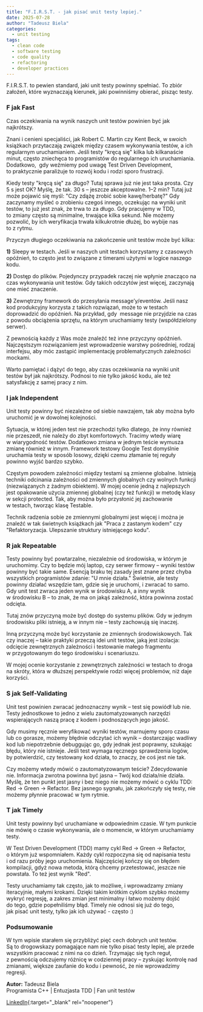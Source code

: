 ```yaml
---
title: "F.I.R.S.T. - jak pisać unit testy lepiej."
date: 2025-07-28
author: "Tadeusz Biela"
categories:
  - unit testing
tags:
  - clean code
  - software testing
  - code quality
  - refactoring
  - developer practices
---
```


F.I.R.S.T. to&nbsp;pewien standard, jaki unit testy powinny spełniać. To&nbsp;zbiór założeń, które wyznaczają kierunek, jaki powinniśmy obierać, pisząc testy.


### F jak Fast

Czas oczekiwania na wynik naszych unit testów powinien być jak najkrótszy.

Znani i&nbsp;cenieni specjaliści, jak Robert C. Martin czy Kent Beck, w&nbsp;swoich książkach przytaczają związek między czasem wykonywania testów, a&nbsp;ich regularnym uruchamianiem.
Jeśli testy "kręcą się" kilka lub kilkanaście minut, często zniechęca to&nbsp;programistów do&nbsp;regularnego ich uruchamiania. Dodatkowo, &nbsp;gdy weźmiemy pod uwagę Test Driven Development, to&nbsp;praktycznie paraliżuje to&nbsp;rozwój kodu i&nbsp;rodzi sporo frustracji.

Kiedy testy "kręcą się" za długo? Tutaj sprawa już nie jest taka prosta. Czy 5 s jest OK? Myślę, że&nbsp;tak. 30&nbsp;s – jeszcze akceptowalne. 1–2 min? Tutaj już może pojawić się myśl: "Czy zdążę zrobić sobie kawę/herbatę?"
Gdy zaczynamy myśleć o&nbsp;zrobieniu czegoś innego, oczekując na wyniki unit testów, to&nbsp;już jest znak, że&nbsp;trwa to za długo. Gdy pracujemy w&nbsp;TDD, to&nbsp;zmiany często są&nbsp;minimalne, trwające kilka sekund. Nie możemy pozwolić, by&nbsp;ich weryfikacja trwała kilkukrotnie dłużej, bo&nbsp;wybije nas to&nbsp;z&nbsp;rytmu.

Przyczyn długiego oczekiwania na zakończenie unit testów może być kilka:

**1)** Sleepy w&nbsp;testach.
   Jeśli w&nbsp;naszych unit testach korzystamy z&nbsp;czasowych opóźnień, to&nbsp;często jest to&nbsp;związane z&nbsp;timerami użytymi w&nbsp;logice naszego kodu.

**2)** Dostęp do&nbsp;plików.
   Pojedynczy przypadek raczej nie wpłynie znacząco na czas wykonywania unit testów. Gdy takich odczytów jest więcej, zaczynają one mieć znaczenie.

**3)** Zewnętrzny framework do&nbsp;przesyłania message’y/eventów.
   Jeśli nasz kod produkcyjny korzysta z&nbsp;takich rozwiązań, może to&nbsp;w&nbsp;testach doprowadzić do&nbsp;opóźnień. Na&nbsp;przykład, gdy&nbsp; message nie przyjdzie na czas z&nbsp;powodu obciążenia sprzętu, na&nbsp;którym uruchamiamy testy (współdzielony serwer).

Z pewnością każdy z&nbsp;Was może znaleźć też inne przyczyny opóźnień. Najczęstszym rozwiązaniem jest wprowadzenie warstwy pośredniej, rodzaj interfejsu, aby&nbsp;móc zastąpić implementację problematycznych zależności mockami.

Warto pamiętać i&nbsp;dążyć do&nbsp;tego, aby&nbsp;czas oczekiwania na wyniki unit testów był jak najkrótszy. Podnosi to&nbsp;nie tylko jakość kodu, ale&nbsp;też satysfakcję z&nbsp;samej pracy z&nbsp;nim.


### I jak Independent

Unit testy powinny być niezależne od siebie nawzajem, tak&nbsp;aby można było uruchomić je w&nbsp;dowolnej kolejności.

Sytuacja, w&nbsp;której jeden test nie przechodzi tylko dlatego, że&nbsp;inny również nie przeszedł, nie&nbsp;należy do&nbsp;zbyt komfortowych. Tracimy wtedy wiarę w&nbsp;wiarygodność testów. Dodatkowo zmiana w&nbsp;jednym teście wymusza zmianę również w&nbsp;innym.
Framework testowy Google Test domyślnie uruchamia testy w&nbsp;sposób losowy, dzięki czemu złamanie tej reguły powinno wyjść bardzo szybko.

Częstym powodem zależności między testami są&nbsp;zmienne globalne. Istnieją techniki odcinania zależności od&nbsp;zmiennych globalnych czy wolnych funkcji (niezwiązanych z&nbsp;żadnym obiektem).
W&nbsp;mojej ocenie jedną z&nbsp;najlepszych jest opakowanie użycia zmiennej globalnej (czy też funkcji) w&nbsp;metodę klasy w&nbsp;sekcji protected. Tak, aby&nbsp;można było przysłonić jej zachowanie w&nbsp;testach, tworząc klasę Testable.

Technik radzenia sobie ze zmiennymi globalnymi jest więcej i&nbsp;można je znaleźć w&nbsp;tak świetnych książkach jak "Praca z&nbsp;zastanym kodem" czy "Refaktoryzacja. Ulepszanie struktury istniejącego kodu".


### R jak Repeatable

Testy powinny być powtarzalne, niezależnie od środowiska, w&nbsp;którym je uruchomimy. Czy to&nbsp;będzie mój laptop, czy&nbsp;serwer firmowy – wyniki testów powinny być takie same.
Esencją braku tej zasady jest znane przez chyba wszystkich programistów zdanie: "U mnie działa."
Świetnie, ale testy powinny działać wszędzie tam, gdzie się je uruchomi, i&nbsp;zwracać to&nbsp;samo.
Gdy unit test zwraca jeden wynik w&nbsp;środowisku&nbsp;A, a&nbsp;inny wynik w&nbsp;środowisku&nbsp;B – to&nbsp;znak, że&nbsp;ma&nbsp;on jakąś zależność, która powinna zostać odcięta.

Tutaj znów przyczyną może być dostęp do&nbsp;systemu plików. Gdy w&nbsp;jednym środowisku pliki istnieją, a&nbsp;w&nbsp;innym nie – testy zachowują się inaczej.

Inną przyczyną może być korzystanie ze zmiennych środowiskowych.
Tak czy inaczej – takie praktyki przeczą idei unit testów, jaką jest izolacja: odcięcie zewnętrznych zależności i&nbsp;testowanie małego fragmentu w&nbsp;przygotowanym do&nbsp;tego środowisku i&nbsp;scenariuszu.

W&nbsp;mojej ocenie korzystanie z&nbsp;zewnętrznych zależności w&nbsp;testach to&nbsp;droga na skróty, która w&nbsp;dłuższej perspektywie rodzi więcej problemów, niż&nbsp;daje korzyści.


### S jak Self-Validating

Unit test powinien zwracać jednoznaczny wynik – test się powiódł lub nie.
Testy jednostkowe to&nbsp;jedno z&nbsp;wielu zautomatyzowanych narzędzi wspierających naszą pracę z&nbsp;kodem i&nbsp;podnoszących jego jakość.

Gdy musimy ręcznie weryfikować wyniki testów, marnujemy sporo czasu lub co gorasze, możemy błędnie odczytać ich wynik – dostarczając wadliwy kod lub niepotrzebnie debuggując go, gdy&nbsp;jednak jest poprawny, szukając błędu, który nie istnieje.
Jeśli test wymaga ręcznego sprawdzenia logów, by&nbsp;potwierdzić, czy&nbsp;testowany kod działa, to&nbsp;znaczy, że&nbsp;coś jest nie tak.

Czy możemy wtedy mówić o&nbsp;zautomatyzowanym teście? Zdecydowanie nie.
Informacja zwrotna powinna być jasna – Twój kod działa/nie działa.
Myślę, że ten punkt jest jasny i&nbsp;bez niego nie możemy mówić o&nbsp;cyklu TDD: Red → Green → Refactor. Bez jasnego sygnału, jak zakończyły się testy, nie możemy płynnie pracować w&nbsp;tym rytmie.


### T jak Timely

Unit testy powinny być uruchamiane w&nbsp;odpowiednim czasie. W&nbsp;tym punkcie nie mówię o&nbsp;czasie wykonywania, ale&nbsp;o&nbsp;momencie, w&nbsp;którym uruchamiamy testy.

W Test Driven Development (TDD) mamy cykl Red&nbsp;→&nbsp;Green&nbsp;→&nbsp;Refactor, o&nbsp;którym już wspomniałem. Każdy cykl rozpoczyna się od napisania testu i&nbsp;od razu próby jego uruchomienia. Najczęściej kończy się on błędem kompilacji, gdyż nowa metoda, którą chcemy przetestować, jeszcze nie powstała. To&nbsp;też jest wynik "Red".

Testy uruchamiamy tak często, jak to&nbsp;możliwe, i&nbsp;wprowadzamy zmiany iteracyjnie, małymi krokami. Dzięki takim krótkim cyklom szybko możemy wykryć regresję, a&nbsp;zakres zmian jest minimalny i&nbsp;łatwo możemy dojść do&nbsp;tego, gdzie popełniliśmy błąd.
Timely nie odnosi się już do&nbsp;tego, jak&nbsp;pisać unit testy, tylko jak ich używać - często :)


### Podsumowanie

W&nbsp;tym wpisie starałem się przybliżyć pięć cech dobrych unit testów. Są&nbsp;to&nbsp;drogowskazy pomagające nam nie tylko pisać testy lepiej, ale przede wszystkim pracować z&nbsp;nimi na co dzień.
Trzymając się tych reguł, z&nbsp;pewnością odczujemy różnicę w&nbsp;codziennej pracy – zyskując kontrolę nad zmianami, większe zaufanie do&nbsp;kodu i&nbsp;pewność, że&nbsp;nie wprowadzimy regresji.

**Autor:** Tadeusz Biela  
Programista C++ | Entuzjasta TDD | Fan unit testów

[LinkedIn](https://www.linkedin.com/in/tadeuszbiela/){:target="_blank" rel="noopener"}
